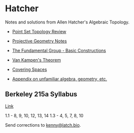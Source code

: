 Hatcher
===

Notes and solutions from Allen Hatcher's Algebraic Topology.


- [Point Set Topology Review](./point_set_review)
- [Projective Geometry Notes](./projective_geometry/projective_geometry.pdf)


- [The Fundamental Group - Basic Constructions](./1/1.pdf)
- [Van Kampen's Theorem](./1/1.pdf)
- [Covering Spaces](./1/1.pdf)
- [Appendix on unfamiliar algebra, geometry, etc.](./1/1.pdf)

## Berkeley 215a Syllabus

[Link](https://math.berkeley.edu/~nadler/215afall2022.html)

1.1 - 8, 9, 10, 12, 13, 14
1.3 - 4, 5, 7, 8, 10

Send corrections to kenny@latch.bio.
